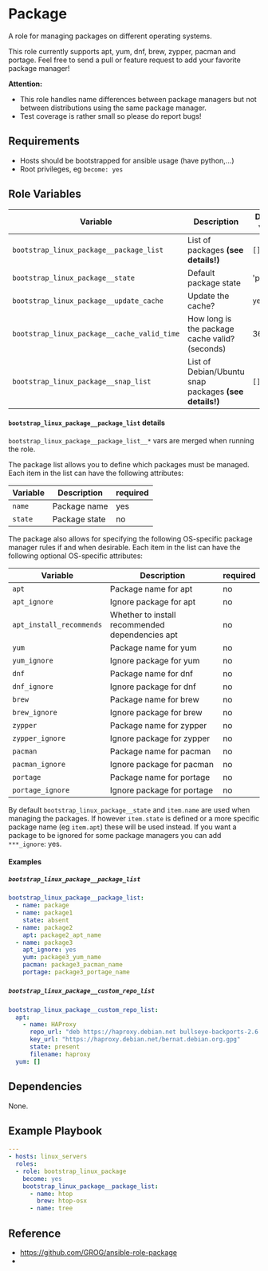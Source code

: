 # Package

A role for managing packages on different operating systems.

This role currently supports apt, yum, dnf, brew, zypper, pacman and portage.
Feel free to send a pull or feature request to add your favorite package
manager!

**Attention:**

- This role handles name differences between package managers but not between
  distributions using the same package manager.
- Test coverage is rather small so please do report bugs!

## Requirements

- Hosts should be bootstrapped for ansible usage (have python,...)
- Root privileges, eg `become: yes`

## Role Variables

| Variable | Description | Default value |
|----------|-------------|---------------|
| `bootstrap_linux_package__package_list` | List of packages **(see details!)** | `[]` |
| `bootstrap_linux_package__state` | Default package state | 'present' |
| `bootstrap_linux_package__update_cache` | Update the cache? | `yes` |
| `bootstrap_linux_package__cache_valid_time` | How long is the package cache valid? (seconds) | 3600 |
| `bootstrap_linux_package__snap_list` | List of Debian/Ubuntu snap packages **(see details!)** | `[]` |

#### `bootstrap_linux_package__package_list` details

`bootstrap_linux_package__package_list__*` vars are merged when running the role. 

The package list allows you to define which packages must be managed. Each item in the list can have the following attributes:

| Variable | Description | required |
|----------|-------------|----------|
| `name` | Package name | yes |
| `state` | Package state | no |

The package also allows for specifying the following OS-specific package manager rules if and when desirable.  Each item in the list can have the following optional OS-specific attributes:

| Variable | Description | required |
|----------|-------------|----------|
| `apt` | Package name for apt | no |
| `apt_ignore` | Ignore package for apt | no |
| `apt_install_recommends` | Whether to install recommended dependencies apt    | no |
| `yum` | Package name for yum | no |
| `yum_ignore` | Ignore package for yum | no |
| `dnf` | Package name for dnf | no |
| `dnf_ignore` | Ignore package for dnf | no |
| `brew` | Package name for brew | no |
| `brew_ignore` | Ignore package for brew | no |
| `zypper` | Package name for zypper | no |
| `zypper_ignore` | Ignore package for zypper | no |
| `pacman` | Package name for pacman | no |
| `pacman_ignore` | Ignore package for pacman | no |
| `portage` | Package name for portage | no |
| `portage_ignore` | Ignore package for portage | no |

By default `bootstrap_linux_package__state` and `item.name` are used when managing the packages.
If however `item.state` is defined or a more specific package name (eg
`item.apt`) these will be used instead. If you want a package to be ignored for
some package managers you can add `***_ignore`: yes.

#### Examples

##### `bootstrap_linux_package__package_list`

```yaml
bootstrap_linux_package__package_list:
  - name: package
  - name: package1
    state: absent
  - name: package2
    apt: package2_apt_name
  - name: package3
    apt_ignore: yes
    yum: package3_yum_name
    pacman: package3_pacman_name
    portage: package3_portage_name
```

#####


##### `bootstrap_linux_package__custom_repo_list`

```yaml
bootstrap_linux_package__custom_repo_list:
  apt:
    - name: HAProxy
      repo_url: "deb https://haproxy.debian.net bullseye-backports-2.6 main"
      key_url: "https://haproxy.debian.net/bernat.debian.org.gpg"
      state: present
      filename: haproxy
  yum: []
```


## Dependencies

None.

## Example Playbook

```yaml
---
- hosts: linux_servers
  roles:
  - role: bootstrap_linux_package
    become: yes
    bootstrap_linux_package__package_list: 
      - name: htop
        brew: htop-osx
      - name: tree
```

## Reference

- https://github.com/GROG/ansible-role-package
- 